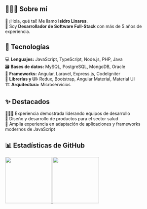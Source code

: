 ## 👨🏻‍💻 Sobre mí

👋 ¡Hola, qué tal! Me llamo **Isidro Linares**.  
🚀 Soy **Desarrollador de Software Full-Stack** con más de 5 años de experiencia.

## 🧠 Tecnologías

💻 **Lenguajes:** JavaScript, TypeScript, Node.js, PHP, Java  
🗃️ **Bases de datos:** MySQL, PostgreSQL, MongoDB, Oracle  
🧱 **Frameworks:** Angular, Laravel, Express.js, CodeIgniter  
🎨 **Librerías y UI:** Redux, Bootstrap, Angular Material, Material UI  
🏗️ **Arquitectura:** Microservicios

## ✨ Destacados

🧑‍🤝‍🧑 Experiencia demostrada liderando equipos de desarrollo  
🏥 Diseño y desarrollo de productos para el sector salud  
🔁 Amplia experiencia en adaptación de aplicaciones y frameworks modernos de JavaScript

## 📊 Estadísticas de GitHub

<a href="https://github.com/isidromlc">
  <img height="150em" src="https://github-readme-stats.vercel.app/api?username=isidromlc&show_icons=true&theme=transparent&locale=es&border_radius=1" />
  <img height="150em" src="https://github-readme-stats.vercel.app/api/top-langs/?username=isidromlc&theme=transparent&layout=compact&locale=es&border_radius=1" />
</a>

<!-- Ejemplo de estadísticas: 1 -->
<!--
<picture>
  <source
    srcset="https://github-readme-stats.vercel.app/api?username=isidromlc&show_icons=true&theme=dark&locale=es&border_radius=1&card_width=150em"
    media="(prefers-color-scheme: dark)"
  />
  <source
    srcset="https://github-readme-stats.vercel.app/api?username=isidromlc&show_icons=true&locale=es&border_radius=1&card_width=150em"
    media="(prefers-color-scheme: light), (prefers-color-scheme: no-preference)"
  />
  <img src="https://github-readme-stats.vercel.app/api?username=isidromlc&show_icons=true&theme=transparent&locale=es&border_radius=1&card_width=150em" />
</picture>
-->

<!-- Ejemplo de estadísticas: 2 -->
<!-- [![trophy](https://github-profile-trophy.vercel.app/?username=isidromlc&theme=oldie&column=-1)](https://github.com/ryo-ma/github-profile-trophy) -->

<!--
Comentario original predeterminado de Github :)

- 🔭 I’m currently working on ...
- 🌱 I’m currently learning ...
- 👯 I’m looking to collaborate on ...
- 🤔 I’m looking for help with ...
- 💬 Ask me about ...
- 📫 How to reach me: ...
- 😄 Pronouns: ...
- ⚡ Fun fact: ...
-->
